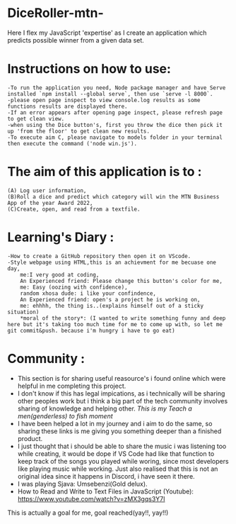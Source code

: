 # DiceRoller-mtn-
Here I flex my JavaScript 'expertise' as I create an application which predicts possible winner from a  given data set.

# Instructions on how to use:
    -To run the application you need, Node package manager and have Serve installed `npm install --global serve`, then use `serve -l 8000`.
    -please open page inspect to view console.log results as some functions results are displayed there.
    -If an error appears after opening page inspect, please refresh page to get clean view.
    -when using the Dice button's, first you throw the dice then pick it up 'from the floor' to get clean new results.
    -To execute aim C, please navigate to models folder in your terminal then execute the command ('node win.js').

# The aim of this application is to :
    (A) Log user information, 
    (B)Roll a dice and predict which category will win the MTN Business App of the year Award 2022, 
    (C)Create, open, and read from a textfile.

# Learning's Diary :
    -How to create a GitHub repository then open it on VScode.
    -Style webpage using HTML,this is an achievment for me becuase one day,
        me:I very good at coding,
        An Experienced friend: Please change this button's color for me,
        me: Easy (oozing with confidence),
        random xhosa dude: i like your confindence,
        An Experienced friend: open's a project he is working on,
        me: ehhhh, the thing is..(explains himself out of a sticky situation)
        *moral of the story*: (I wanted to write something funny and deep here but it's taking too much time for me to come up with, so let me git commit&push. because i'm hungry i have to go eat)

# Community :
- This section is for sharing useful reasource's i found online which were helpful in me completing this project.
- I don't know if this has legal impications, as i technically will be sharing other peoples work but i think a big part of the tech community involves sharing of knowledge and helping other. 
*This is my Teach a men(genderless) to fish moment*
- I have been helped a lot in my journey and i aim to do the same, so sharing these links is me giving you something deeper than a finished product.
- I just thought that i should be able to share the music i was listening too while creating, it would be dope if VS Code had like that function to keep track of the songs you played while woring, since most developers like playing music while working. Just also realised that this is not an original idea since it happens in Discord, i have seen it there. 
- I was playing Sjava: Umsebenzi(Gold delux).
- How to Read and Write to Text Files in JavaScript (Youtube): https://www.youtube.com/watch?v=zMX3gqs3Y7I

This is actually a goal for me, goal reached(yay!!, yay!!)
